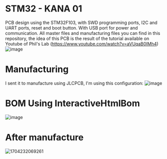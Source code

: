 # **STM32 - KANA 01**
PCB design using the STM32F103, with SWD programming ports, I2C and UART ports, reset and boot button. With USB port for power and communication.
All master files and manufacturing files you can find in this repository, the idea of this PCB is the result of the tutorial available on Youtube of Phil's Lab (https://www.youtube.com/watch?v=aVUqaB0IMh4)
![image](https://github.com/ShoDavid/STM32-V1/assets/18238334/8e615755-c71f-4f68-a5f1-7eb0a738d63a)
# Manufacturing
I sent it to manufacture using JLCPCB, I'm using this configuration:
![image](https://github.com/ShoDavid/STM32-V1/assets/18238334/a822f093-094f-4ad7-8a3f-05381fbdb6b6)
# BOM Using InteractiveHtmlBom 
![image](https://github.com/ShoDavid/STM32-V1/assets/18238334/2af021cd-1e04-4f45-9809-dc1e016a0d3f)
# After manufacture
![1704232069261](https://github.com/ShoDavid/STM32-V1/assets/18238334/30f52402-f91b-4843-8036-7b637f3cdd5c)

